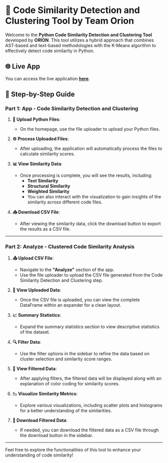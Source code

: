 # 🚀 Code Similarity Detection and Clustering Tool by Team Orion

Welcome to the **Python Code Similarity Detection and Clustering Tool** developed by **ORION**. This tool utilizes a hybrid approach that combines AST-based and text-based methodologies with the K-Means algorithm to effectively detect code similarity in Python.

## 🌐 Live App
You can access the live application [**here**](https://thesis-roqzofhqframgkykcznpcp.streamlit.app/).

## 📖 Step-by-Step Guide

### Part 1: App - Code Similarity Detection and Clustering

1. **🔄 Upload Python Files**:
   - On the homepage, use the file uploader to upload your Python files.

2. **⚙️ Process Uploaded Files**:
   - After uploading, the application will automatically process the files to calculate similarity scores.

3. **📊 View Similarity Data**:
   - Once processing is complete, you will see the results, including:
     - **Text Similarity**
     - **Structural Similarity**
     - **Weighted Similarity**
     - You can also interact with the visualization to gain insights of the similarity across different code files.


4. **📥 Download CSV File**:
   - After viewing the similarity data, click the download button to export the results as a CSV file.

---

### Part 2: Analyze - Clustered Code Similarity Analysis

1. **📤 Upload CSV File**:
   - Navigate to the **"Analyze"** section of the app.
   - Use the file uploader to upload the CSV file generated from the Code Similarity Detection and Clustering step.

2. **📜 View Uploaded Data**:
   - Once the CSV file is uploaded, you can view the complete DataFrame within an expander for a clean layout.

3. **📈 Summary Statistics**:
   - Expand the summary statistics section to view descriptive statistics of the dataset.

4. **🔍 Filter Data**:
   - Use the filter options in the sidebar to refine the data based on cluster selection and similarity score ranges.

5. **🔑 View Filtered Data**:
   - After applying filters, the filtered data will be displayed along with an explanation of color coding for similarity scores.

6. **📉 Visualize Similarity Metrics**:
   - Explore various visualizations, including scatter plots and histograms for a better understanding of the similarities.

7. **💾 Download Filtered Data**:
   - If needed, you can download the filtered data as a CSV file through the download button in the sidebar.

---

Feel free to explore the functionalities of this tool to enhance your understanding of code similarity!
